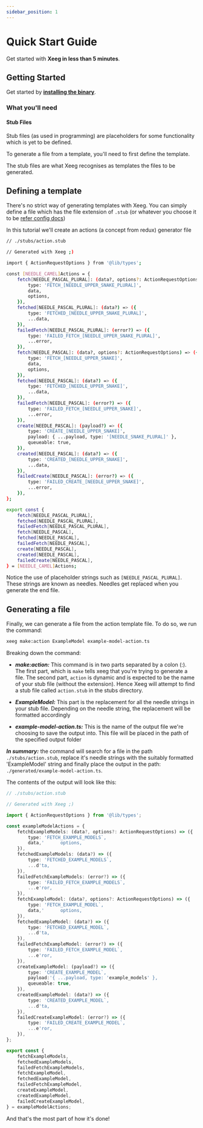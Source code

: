 ```yaml
---
sidebar_position: 1
---
```


# Quick Start Guide

Get started with **Xeeg in less than 5 minutes**.

## Getting Started

Get started by **[installing the binary](/docs/tutorial-basics/installation-guide)**.

### What you'll need

#### Stub Files
Stub files (as used in programming) are placeholders for some functionality which is yet to be defined.

To generate a file from a template, you'll need to first define the template.

The stub files are what Xeeg recognises as templates the files to be generated.

## Defining a template

There's no strict way of generating templates with Xeeg. You can simply define a file which has the file extension of `.stub` (or whatever you choose it to be [refer config docs](/docs/tutorial-basics/configuration))

In this tutorial we'll create an actions (a concept from redux) generator file

```bash
// ./stubs/action.stub

// Generated with Xeeg ;)

import { ActionRequestOptions } from '@lib/types';

const [NEEDLE_CAMEL]Actions = {
	fetch[NEEDLE_PASCAL_PLURAL]: (data?, options?: ActionRequestOptions) => ({
		type: 'FETCH_[NEEDLE_UPPER_SNAKE_PLURAL]',
		data,
		options,
	}),
	fetched[NEEDLE_PASCAL_PLURAL]: (data?) => ({
		type: 'FETCHED_[NEEDLE_UPPER_SNAKE_PLURAL]',
		...data,
	}),
	failedFetch[NEEDLE_PASCAL_PLURAL]: (error?) => ({
		type: 'FAILED_FETCH_[NEEDLE_UPPER_SNAKE_PLURAL]',
		...error,
	}),
	fetch[NEEDLE_PASCAL]: (data?, options?: ActionRequestOptions) => ({
		type: 'FETCH_[NEEDLE_UPPER_SNAKE]',
		data,
		options,
	}),
	fetched[NEEDLE_PASCAL]: (data?) => ({
		type: 'FETCHED_[NEEDLE_UPPER_SNAKE]',
		...data,
	}),
	failedFetch[NEEDLE_PASCAL]: (error?) => ({
		type: 'FAILED_FETCH_[NEEDLE_UPPER_SNAKE]',
		...error,
	}),
	create[NEEDLE_PASCAL]: (payload?) => ({
		type: 'CREATE_[NEEDLE_UPPER_SNAKE]',
		payload: { ...payload, type: '[NEEDLE_SNAKE_PLURAL]' },
		queueable: true,
	}),
	created[NEEDLE_PASCAL]: (data?) => ({
		type: 'CREATED_[NEEDLE_UPPER_SNAKE]',
		...data,
	}),
	failedCreate[NEEDLE_PASCAL]: (error?) => ({
		type: 'FAILED_CREATE_[NEEDLE_UPPER_SNAKE]',
		...error,
	}),
};

export const {
	fetch[NEEDLE_PASCAL_PLURAL],
	fetched[NEEDLE_PASCAL_PLURAL],
	failedFetch[NEEDLE_PASCAL_PLURAL],
	fetch[NEEDLE_PASCAL],
	fetched[NEEDLE_PASCAL],
	failedFetch[NEEDLE_PASCAL],
	create[NEEDLE_PASCAL],
	created[NEEDLE_PASCAL],
	failedCreate[NEEDLE_PASCAL],
} = [NEEDLE_CAMEL]Actions;
```

Notice the use of placeholder strings such as `[NEEDLE_PASCAL_PLURAL]`. These strings are known as needles. Needles get replaced when you generate the end file.

## Generating a file
Finally, we can generate a file from the action template file. To do so, we run the command:

```bash
xeeg make:action ExampleModel example-model-action.ts
```
Breaking down the command:
- ***make:action:*** This command is in two parts separated by a colon (:). The first part, which is `make` tells xeeg that you're trying to generate a file. The second part, `action` is dynamic and is expected to be the name of your stub file (without the extension). Hence Xeeg will attempt to find a stub file called `action.stub` in the stubs directory.

- ***ExampleModel:*** This part is the replacement for all the needle strings in your stub file. Depending on the needle string, the replacement will be formatted accordingly

- ***example-model-action.ts:*** This is the name of the output file we're choosing to save the output into. This file will be placed in the path of the specified output folder

***In summary:*** the command will search for a file in the path `./stubs/action.stub`, replace it's needle strings with the suitably formatted 'ExampleModel' string and finally place the output in the path: `./generated/example-model-action.ts`.

The contents of the output will look like this:

```ts
// ./stubs/action.stub

// Generated with Xeeg ;)

import { ActionRequestOptions } from '@lib/types';

const exampleModelActions = {
	fetchExampleModels: (data?, options?: ActionRequestOptions) => ({
		type: 'FETCH_EXAMPLE_MODELS`,
		data,'		options,
	}),
	fetchedExampleModels: (data?) => ({
		type: 'FETCHED_EXAMPLE_MODELS`,
		...d'ta,
	}),
	failedFetchExampleModels: (error?) => ({
		type: 'FAILED_FETCH_EXAMPLE_MODELS`,
		...e'ror,
	}),
	fetchExampleModel: (data?, options?: ActionRequestOptions) => ({
		type: 'FETCH_EXAMPLE_MODEL`,
		data,'		options,
	}),
	fetchedExampleModel: (data?) => ({
		type: 'FETCHED_EXAMPLE_MODEL`,
		...d'ta,
	}),
	failedFetchExampleModel: (error?) => ({
		type: 'FAILED_FETCH_EXAMPLE_MODEL`,
		...e'ror,
	}),
	createExampleModel: (payload?) => ({
		type: 'CREATE_EXAMPLE_MODEL`,
		payload:'{ ...payload, type: 'example_models' },
		queueable: true,
	}),
	createdExampleModel: (data?) => ({
		type: 'CREATED_EXAMPLE_MODEL`,
		...d'ta,
	}),
	failedCreateExampleModel: (error?) => ({
		type: 'FAILED_CREATE_EXAMPLE_MODEL`,
		...e'ror,
	}),
};

export const {
	fetchExampleModels,
	fetchedExampleModels,
	failedFetchExampleModels,
	fetchExampleModel,
	fetchedExampleModel,
	failedFetchExampleModel,
	createExampleModel,
	createdExampleModel,
	failedCreateExampleModel,
} = exampleModelActions;
```



And that's the most part of how it's done!

